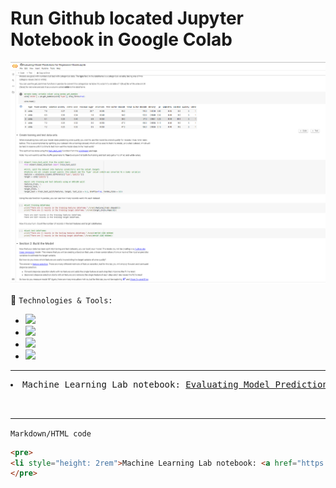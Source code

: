 # Run Github located Jupyter Notebook in Google Colab

![cover image](ds-cover.jpg)


🔧 `Technologies & Tools:`

* ![](https://img.shields.io/badge/Technology%20Stack-Jupyter%20Notebook-informational?style=flat&color=2bbc8a)
* ![](https://img.shields.io/badge/Programming%20Language-Html-information?style=flat&color=2bbc8a)
* ![](https://img.shields.io/badge/OS%20Environment-Google%20Colab-informational?style=flat&color=2bbc8a)
* ![](https://img.shields.io/badge/Repository-Github-informational?style=flat&color=2bbc8a)
---

<pre>
<li style="height: 2rem">Machine Learning Lab notebook: <a href="https://github.com/JackySo-24x7classroom/public-resources/blob/main/notebooks/Evaluating-Model-Predictions-for-Regression-Models.ipynb">Evaluating Model Predictions for Regression Models</a> <a href="https://colab.research.google.com/github/JackySo-24x7classroom/public-resources/blob/main/notebooks/Evaluating-Model-Predictions-for-Regression-Models.ipynb" target="_blank"><img src="https://camo.githubusercontent.com/52feade06f2fecbf006889a904d221e6a730c194/68747470733a2f2f636f6c61622e72657365617263682e676f6f676c652e636f6d2f6173736574732f636f6c61622d62616467652e737667" alt="Open In Colab" data-canonical-src="https://colab.research.google.com/assets/colab-badge.svg"></a></li>
</pre>

---

`Markdown/HTML code`

```html
<pre>
<li style="height: 2rem">Machine Learning Lab notebook: <a href="https://github.com/JackySo-24x7classroom/public-resources/blob/main/notebooks/Evaluating-Model-Predictions-for-Regression-Models.ipynb">Evaluating Model Predictions for Regression Models</a> <a href="https://colab.research.google.com/github/JackySo-24x7classroom/public-resources/blob/main/notebooks/Evaluating-Model-Predictions-for-Regression-Models.ipynb" target="_blank"><img src="https://camo.githubusercontent.com/52feade06f2fecbf006889a904d221e6a730c194/68747470733a2f2f636f6c61622e72657365617263682e676f6f676c652e636f6d2f6173736574732f636f6c61622d62616467652e737667" alt="Open In Colab" data-canonical-src="https://colab.research.google.com/assets/colab-badge.svg"></a></li>
</pre>
```
